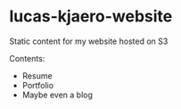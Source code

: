 # lucas-kjaero-website
Static content for my website hosted on S3

Contents:
- Resume
- Portfolio
- Maybe even a blog
